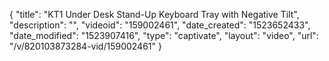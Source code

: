 {
    "title": "KT1 Under Desk Stand-Up Keyboard Tray with Negative Tilt",
    "description": "",
    "videoid": "159002461",
    "date_created": "1523652433",
    "date_modified": "1523907416",
    "type": "captivate",
    "layout": "video",
    "url": "\/v\/820103873284-vid\/159002461"
}